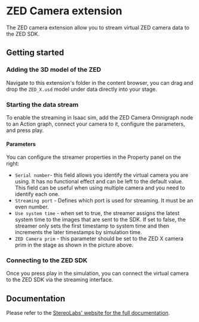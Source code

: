 # ZED Camera extension

The ZED camera extension allow you to stream virtual ZED camera data to the ZED SDK.

## Getting started

### Adding the 3D model of the ZED

Navigate to this extension's folder in the content browser, you can drag and drop the `ZED_X.usd` model under data directly into your stage.

### Starting the data stream

To enable the streaming in Isaac sim, add the ZED Camera Omnigraph node to an Action graph, connect your camera to it, configure the parameters, and press play.

#### Parameters

You can configure the streamer properties in the Property panel on the right:
- `Serial number`- this field allows you identify the virtual camera you are using. It has no functional effect and can be left to the default value. This field can be useful when using multiple camera and you need to identify each one.
- `Streaming port` - Defines which port is used for streaming. It must be an even number.
- `Use system time` - when set to true, the streamer assigns the latest system time to the images that are sent to the SDK. If set to false, the streamer only sets the first timestamp to system time and then increments the later timestamps by simulation time.
- `ZED Camera prim` - this parameter should be set to the ZED X camera prim in the stage as shown in the picture above.

### Connecting to the ZED SDK

Once you press play in the simulation, you can connect the virtual camera to the ZED SDK via the streaming interface.

## Documentation

Please refer to the [StereoLabs' website for the full documentation](https://www.stereolabs.com/docs/isaac-sim/setting_up_zed_isaac_sim).


